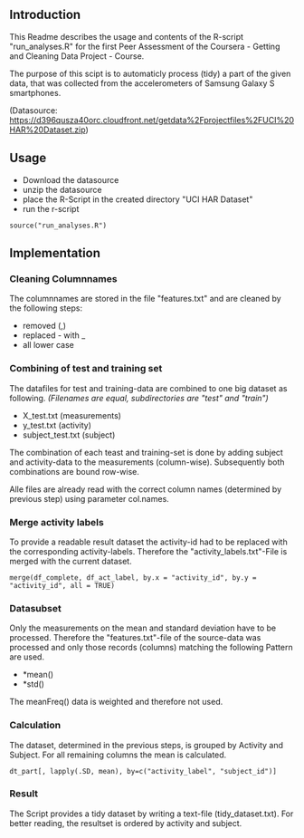 ## Introduction

This Readme describes the usage and contents of the R-script "run_analyses.R" for the first Peer Assessment of the Coursera - Getting and Cleaning Data Project - Course.

The purpose of this scipt is to automaticly process (tidy) a part of the given data, that was collected from the accelerometers of Samsung Galaxy S smartphones.

(Datasource: https://d396qusza40orc.cloudfront.net/getdata%2Fprojectfiles%2FUCI%20HAR%20Dataset.zip)

## Usage

- Download the datasource
- unzip the datasource
- place the R-Script in the created directory "UCI HAR Dataset"
- run the r-script

```
source("run_analyses.R")
```

## Implementation

### Cleaning Columnnames

The columnnames are stored in the file "features.txt" and are cleaned by the following steps:

- removed (,)
- replaced - with _
- all lower case


### Combining of test and training set

The datafiles for test and training-data are combined to one big dataset as following.
*(Filenames are equal, subdirectories are "test" and "train")*

- X_test.txt   (measurements)
- y_test.txt   (activity)
- subject_test.txt (subject)

The combination of each teast and training-set is done by adding subject and activity-data to the measurements (column-wise). Subsequently both combinations are bound row-wise.

Alle files are already read with the correct column names (determined by previous step) using parameter col.names.

### Merge activity labels

To provide a readable result dataset the activity-id had to be replaced with the corresponding activity-labels. Therefore the "activity_labels.txt"-File is merged with the current dataset.

```
merge(df_complete, df_act_label, by.x = "activity_id", by.y = "activity_id", all = TRUE)
```

### Datasubset

Only the measurements on the mean and standard deviation have to be processed.
Therefore the "features.txt"-file of the source-data was processed and only those records (columns) matching the following Pattern are used.

- *mean()
- *std()

The meanFreq() data is weighted and therefore not used.


### Calculation

The dataset, determined in the previous steps, is grouped by Activity and Subject.
For all remaining columns the mean is calculated.

```
dt_part[, lapply(.SD, mean), by=c("activity_label", "subject_id")]
```


### Result

The Script provides a tidy dataset by writing a text-file (tidy_dataset.txt). For better reading, the resultset is ordered by activity and subject.

